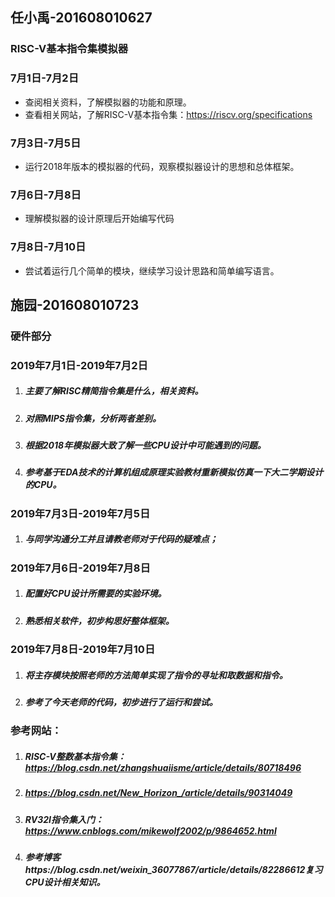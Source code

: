  ## 任小禹-201608010627
 ### RISC-V基本指令集模拟器
 ### 7月1日-7月2日
 - 查阅相关资料，了解模拟器的功能和原理。
 - 查看相关网站，了解RISC-V基本指令集：https://riscv.org/specifications
 ### 7月3日-7月5日
 - 运行2018年版本的模拟器的代码，观察模拟器设计的思想和总体框架。
 ### 7月6日-7月8日
 - 理解模拟器的设计原理后开始编写代码
 ### 7月8日-7月10日
 - 尝试着运行几个简单的模块，继续学习设计思路和简单编写语言。
 
 ## 施园-201608010723
 ### 硬件部分
 ### 2019年7月1日-2019年7月2日
 1. ##### 主要了解RISC精简指令集是什么，相关资料。
 2. ##### 对照MIPS指令集，分析两者差别。
 3. ##### 根据2018年模拟器大致了解一些CPU设计中可能遇到的问题。
 4. ##### 参考基于EDA技术的计算机组成原理实验教材重新模拟仿真一下大二学期设计的CPU。
 ### 2019年7月3日-2019年7月5日
 1. ##### 与同学沟通分工并且请教老师对于代码的疑难点；
 ### 2019年7月6日-2019年7月8日
 1. ##### 配置好CPU设计所需要的实验环境。
 2. ##### 熟悉相关软件，初步构思好整体框架。
 ### 2019年7月8日-2019年7月10日
 1. ##### 将主存模块按照老师的方法简单实现了指令的寻址和取数据和指令。
 2. ##### 参考了今天老师的代码，初步进行了运行和尝试。
 
 ### 参考网站：
  1. ##### RISC-V整数基本指令集： https://blog.csdn.net/zhangshuaiisme/article/details/80718496
  2. ##### https://blog.csdn.net/New_Horizon_/article/details/90314049
  3. ##### RV32I指令集入门：https://www.cnblogs.com/mikewolf2002/p/9864652.html
  4. ##### 参考博客https://blog.csdn.net/weixin_36077867/article/details/82286612复习CPU设计相关知识。
